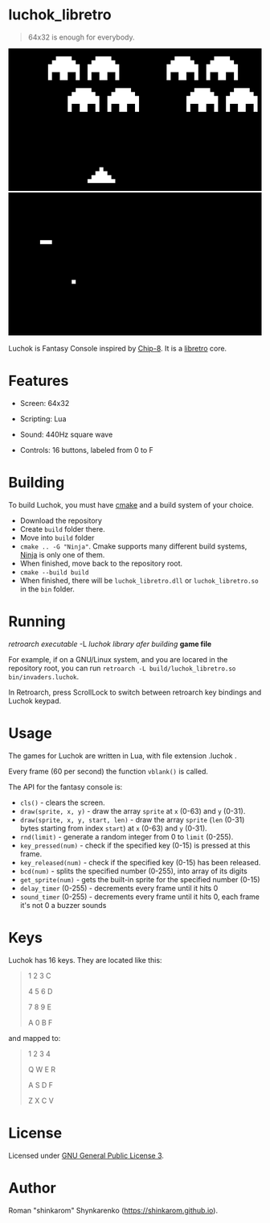 # luchok_libretro

> 64x32 is enough for everybody.

![Playing invaders.luchok](invaders.png)
![Playing snake.luchok](snake.png)

Luchok is Fantasy Console inspired by [Chip-8](https://en.wikipedia.org/wiki/CHIP-8).  It is a [libretro](https://libretro.com) core.

# Features

* Screen: 64x32

* Scripting: Lua

* Sound: 440Hz square wave

* Controls: 16 buttons, labeled from 0 to F


# Building
To build Luchok, you must have [cmake](https://cmake.org) and a build system of your choice.
* Download the repository
* Create `build` folder there.
* Move into `build` folder
* `cmake .. -G "Ninja"`. Cmake supports many different build systems, [Ninja](https://ninja-build.org) is only one of them.
* When finished, move back to the repository root.
* `cmake --build build`
* When finished, there will be `luchok_libretro.dll` or `luchok_libretro.so` in the `bin` folder.

# Running
*retroarch executable*  -L  *luchok library afer building*  **game file**

For example, if on a GNU/Linux system, and you are locared in the repository root, you can run `retroarch -L build/luchok_libretro.so bin/invaders.luchok`.

In Retroarch, press ScrollLock to switch between retroarch key bindings and Luchok keypad.

# Usage
The games for Luchok are written in Lua, with file extension .luchok .

Every frame (60 per second) the function `vblank()` is called.

The API for the fantasy console is:

* `cls()` - clears the screen.
* `draw(sprite, x, y)` - draw the array `sprite` at `x` (0-63) and `y` (0-31).
* `draw(sprite, x, y, start, len)` - draw the array `sprite` (`len` (0-31) bytes starting from index `start`) at `x` (0-63) and `y` (0-31).
* `rnd(limit)` - generate a random integer from 0 to `limit` (0-255).
* `key_pressed(num)` - check if the specified key (0-15) is pressed at this frame.
* `key_released(num)` - check if the specified key (0-15) has been released.
* `bcd(num)` - splits the specified number (0-255), into array of its digits
* `get_sprite(num)` - gets the built-in sprite for the specified number (0-15)
* `delay_timer` (0-255) - decrements every frame until it hits 0
* `sound_timer` (0-255) - decrements every frame until it hits 0, each frame it's not 0 a buzzer sounds

# Keys

Luchok has 16 keys. They are located like this:

> 1 2 3 C
> 
> 4 5 6 D
> 
> 7 8 9 E
> 
> A 0 B F

and mapped to:

> 1 2 3 4
> 
> Q W E R
> 
> A S D F
> 
> Z X C V

# License
Licensed under [GNU General Public License 3](https://www.gnu.org/licenses/gpl-3.0.html).


# Author
Roman "shinkarom" Shynkarenko (https://shinkarom.github.io).
